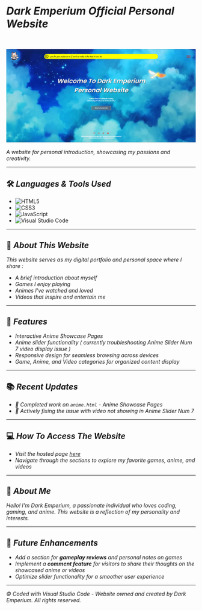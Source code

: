 # <i>Dark Emperium Official Personal Website</i>

<br>

![Website Banner](https://github.com/DarkEmperium/darkemperium.github.io/blob/main/images/showcase.png)

<i>A website for personal introduction, showcasing my passions and creativity.</i>

---

## 🛠️ <i>Languages & Tools Used</i>

- ![HTML5](https://img.shields.io/badge/HTML5-E34F26?style=for-the-badge&logo=html5&logoColor=white)
- ![CSS3](https://img.shields.io/badge/CSS3-1572B6?style=for-the-badge&logo=css3&logoColor=white)
- ![JavaScript](https://img.shields.io/badge/JavaScript-F7DF1E?style=for-the-badge&logo=javascript&logoColor=black)
- ![Visual Studio Code](https://img.shields.io/badge/VS%20Code-0078D4?style=for-the-badge&logo=visual%20studio%20code&logoColor=white)

---

## 🎯 <i>About This Website</i>

*This website serves as my digital portfolio and personal space where I share :*
- <i>A brief introduction about myself</i>
- <i>Games I enjoy playing</i>
- <i>Animes I've watched and loved</i>
- <i>Videos that inspire and entertain me</i>

---

## 🌟 <i>Features</i>

- *Interactive Anime Showcase Pages*  
- *Anime slider functionality ( currently troubleshooting Anime Slider Num 7 video display issue )*  
- *Responsive design for seamless browsing across devices*  
- *Game, Anime, and Video categories for organized content display*  

---

## 📚 <i>Recent Updates</i>

- <i>🔭 Completed work on `anime.html` - Anime Showcase Pages</i>  
- <i>🤔 Actively fixing the issue with video not showing in Anime Slider Num 7</i>  

---

## 💻 <i>How To Access The Website</i>

- *Visit the hosted page [here](https://darkemperium.github.io)*
- *Navigate through the sections to explore my favorite games, anime, and videos*

---

## 👤 <i>About Me</i>

<i>Hello! I'm Dark Emperium, a passionate individual who loves coding, gaming, and anime. This website is a reflection of my personality and interests.</i>

---

## 🔧 <i>Future Enhancements</i>

- *Add a section for **gameplay reviews** and personal notes on games*
- *Implement a **comment feature** for visitors to share their thoughts on the showcased anime or videos*
- *Optimize slider functionality for a smoother user experience*

---

<i>© <span id="currentYear"></span> Coded with Visual Studio Code - Website owned and created by Dark Emperium. All rights reserved.</i>

<script>
  // Fetch the current year
  const currentYear = new Date().getFullYear();
  document.getElementById("currentYear").textContent = currentYear;
</script>



